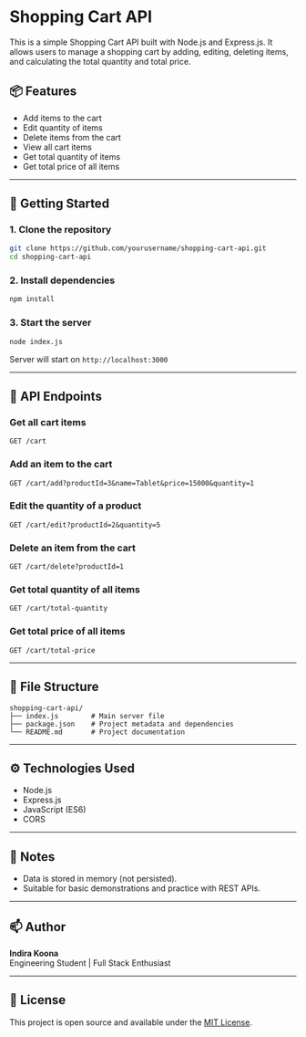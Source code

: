 # Shopping Cart API

This is a simple Shopping Cart API built with Node.js and Express.js. It allows users to manage a shopping cart by adding, editing, deleting items, and calculating the total quantity and total price.

## 📦 Features

- Add items to the cart
- Edit quantity of items
- Delete items from the cart
- View all cart items
- Get total quantity of items
- Get total price of all items

---

## 🚀 Getting Started

### 1. Clone the repository

```bash
git clone https://github.com/yourusername/shopping-cart-api.git
cd shopping-cart-api
```

### 2. Install dependencies

```bash
npm install
```

### 3. Start the server

```bash
node index.js
```

Server will start on `http://localhost:3000`

---

## 🧪 API Endpoints

### Get all cart items
```http
GET /cart
```

### Add an item to the cart
```http
GET /cart/add?productId=3&name=Tablet&price=15000&quantity=1
```

### Edit the quantity of a product
```http
GET /cart/edit?productId=2&quantity=5
```

### Delete an item from the cart
```http
GET /cart/delete?productId=1
```

### Get total quantity of all items
```http
GET /cart/total-quantity
```

### Get total price of all items
```http
GET /cart/total-price
```

---

## 📁 File Structure

```
shopping-cart-api/
├── index.js        # Main server file
├── package.json    # Project metadata and dependencies
└── README.md       # Project documentation
```

---

## ⚙️ Technologies Used

- Node.js
- Express.js
- JavaScript (ES6)
- CORS

---

## 📌 Notes

- Data is stored in memory (not persisted).
- Suitable for basic demonstrations and practice with REST APIs.

---

## 📫 Author

**Indira Koona**  
Engineering Student | Full Stack Enthusiast

---

## 📄 License

This project is open source and available under the [MIT License](LICENSE).
